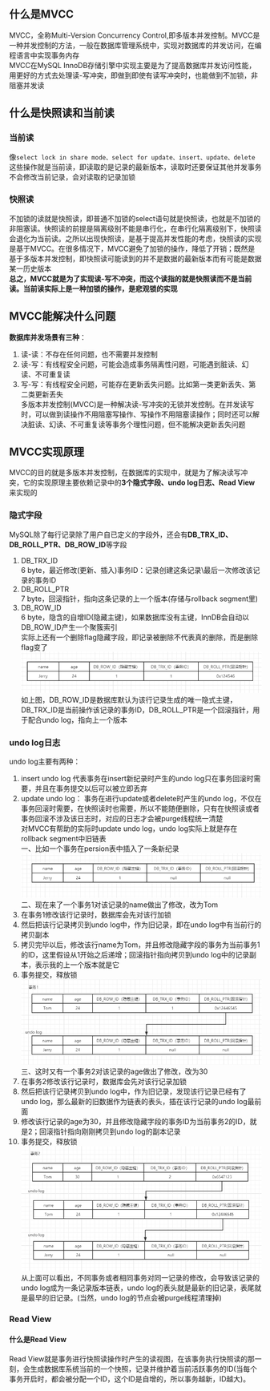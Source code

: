 ## 什么是MVCC  
MVCC，全称Multi-Version Concurrency Control,即多版本并发控制。MVCC是一种并发控制的方法，一般在数据库管理系统中，实现对数据库的并发访问，在编程语言中实现事务内存  
MVCC在MySQL InnoDB存储引擎中实现主要是为了提高数据库并发访问性能，用更好的方式去处理读-写冲突，即做到即使有读写冲突时，也能做到不加锁，非阻塞并发读  
## 什么是快照读和当前读  
### 当前读  
像`select lock in share mode、select for update、insert、update、delete`这些操作就是当前读，即读取的是记录的最新版本，读取时还要保证其他并发事务不会修改当前记录，会对读取的记录加锁
### 快照读  
不加锁的读就是快照读，即普通不加锁的select语句就是快照读，也就是不加锁的非阻塞读。快照读的前提是隔离级别不能是串行化，在串行化隔离级别下，快照读会退化为当前读。之所以出现快照读，是基于提高并发性能的考虑，快照读的实现是基于MVCC。在很多情况下，MVCC避免了加锁的操作，降低了开销；既然是基于多版本并发控制，即快照读可能读到的并不是数据的最新版本而有可能是数据某一历史版本  
**总之，MVCC就是为了实现读-写不冲突，而这个读指的就是快照读而不是当前读。当前读实际上是一种加锁的操作，是悲观锁的实现**  
## MVCC能解决什么问题  
**数据库并发场景有三种**：  
1. 读-读：不存在任何问题，也不需要并发控制  
2. 读-写：有线程安全问题，可能会造成事务隔离性问题，可能遇到脏读、幻读、不可重复读  
3. 写-写：有线程安全问题，可能存在更新丢失问题。比如第一类更新丢失、第二类更新丢失  
多版本并发控制(MVCC)是一种解决读-写冲突的无锁并发控制。在并发读写时，可以做到读操作不用阻塞写操作、写操作不用阻塞读操作；同时还可以解决脏读、幻读、不可重复读等事务个理性问题，但不能解决更新丢失问题  
## MVCC实现原理  
MVCC的目的就是多版本并发控制，在数据库的实现中，就是为了解决读写冲突，它的实现原理主要依赖记录中的**3个隐式字段、undo log日志、Read View**来实现的  
### 隐式字段  
MySQL除了每行记录除了用户自已定义的字段外，还会有**DB_TRX_ID、DB_ROLL_PTR、DB_ROW_ID**等字段  
1. DB_TRX_ID  
6 byte，最近修改(更新、插入)事务ID：记录创建这条记录\最后一次修改该记录的事务ID  
2. DB_ROLL_PTR  
7 byte，回滚指针，指向这条记录的上一个版本(存储与rollback segment里)  
3. DB_ROW_ID  
6 byte，隐含的自增ID(隐藏主键)，如果数据库没有主键，InnDB会自动以DB_ROW_ID产生一个聚簇索引  
实际上还有一个删除flag隐藏字段，即记录被删除不代表真的删除，而是删除flag变了  
![title](https://raw.githubusercontent.com/liujinxi931204/image/master/gitnote/2020/09/04/1599202238249-1599202238349.png)  
如上图，DB_ROW_ID是数据库默认为该行记录生成的唯一隐式主键，DB_TRX_ID是当前操作该记录的事务ID，DB_ROLL_PTR是一个回滚指针，用于配合undo log，指向上一个版本  
### undo log日志  
undo log主要有两种：
1. insert undo log
代表事务在insert新纪录时产生的undo log只在事务回滚时需要，并且在事务提交以后可以被立即丢弃  
2. update undo log：
事务在进行update或者delete时产生的undo log，不仅在事务回滚时需要，在快照读时也需要，所以不能随便删除，只有在快照读或者事务回滚不涉及该日志时，对应的日志才会被purge线程统一清楚  
对MVCC有帮助的实际时update undo log，undo log实际上就是存在rollback segment中旧链表  
一、比如一个事务在persion表中插入了一条新纪录  
![title](https://raw.githubusercontent.com/liujinxi931204/image/master/gitnote/2020/09/04/1599204450085-1599204450089.png)  
二、现在来了一个事务1对该记录的name做出了修改，改为Tom
1. 在事务1修改该行记录时，数据库会先对该行加锁  
2. 然后把该行记录拷贝到undo log中，作为旧记录，即在undo log中有当前行的拷贝副本  
3. 拷贝完毕以后，修改该行name为Tom，并且修改隐藏字段的事务为当前事务1的ID，这里假设从1开始之后递增；回滚指针指向拷贝到undo log中的记录副本，表示我的上一个版本就是它  
4. 事务提交，释放锁  
![title](https://raw.githubusercontent.com/liujinxi931204/image/master/gitnote/2020/09/04/1599204859793-1599204859795.png)  
三、这时又有一个事务2对该记录的age做出了修改，改为30  
1. 在事务2修改该行记录时，数据库会先对该行记录加锁  
2. 然后把该行记录拷贝到undo log中，作为旧记录，发现该行记录已经有了undo log，那么最新的旧数据作为链表的表头，插在该行记录的undo log最前面  
3. 修改该行记录的age为30，并且修改隐藏字段的事务ID为当前事务2的ID，就是2；回滚指针指向刚刚拷贝到undo log的副本记录  
4. 事务提交，释放锁  
![title](https://raw.githubusercontent.com/liujinxi931204/image/master/gitnote/2020/09/04/1599205250465-1599205250466.png)  
从上面可以看出，不同事务或者相同事务对同一记录的修改，会导致该记录的undo log成为一条记录版本链表，undo log的表头就是最新的旧记录，表尾就是最早的旧记录。(当然，undo log的节点会被purge线程清理掉)  
### Read View  
#### 什么是Read View  
Read View就是事务进行快照读操作时产生的读视图，在该事务执行快照读的那一刻，会生成数据库系统当前的一个快照，记录并维护着当前活跃事务的ID(当每个事务开启时，都会被分配一个ID，这个ID是自增的，所以事务越新，ID越大)。  





